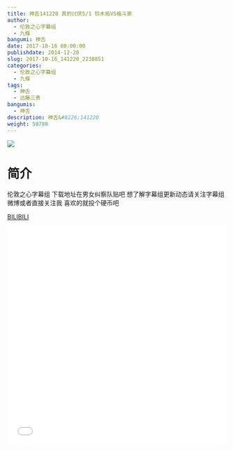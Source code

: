 ```yaml
---
title: 神舌141220 真的讨厌5/1 铃木拓VS格斗家
author: 
  - 伦敦之心字幕组
  - 九條
bangumi: 神舌
date: 2017-10-16 00:00:00
publishdate: 2014-12-20
slug: 2017-10-16_141220_2230851
categories: 
  - 伦敦之心字幕组
  - 九條
tags: 
  - 神舌
  - 远藤三贵
bangumis: 
  - 神舌
description: 神舌&#8226;141220
weight: 58780
---
```


![](https://i.imgur.com/UfVTdiX.jpg)

# 简介  
伦敦之心字幕组 下载地址在男女纠察队贴吧 想了解字幕组更新动态请关注字幕组微博或者直接关注我  喜欢的就投个硬币吧

  [BILIBILI](https://www.bilibili.com/video/av2230851/)


<div class="vcontainer">  <iframe class='video' src="//www.bilibili.com/html/html5player.html?cid=3468183&aid=2230851" width="100%" height="500" frameborder="0" allowfullscreen="allowfullscreen"></iframe></div>
